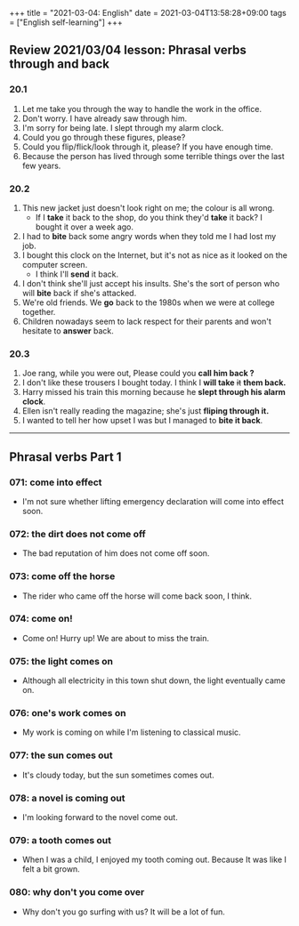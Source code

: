 +++
title =  "2021-03-04: English"
date = 2021-03-04T13:58:28+09:00
tags = ["English self-learning"]
+++

## Review 2021/03/04 lesson: Phrasal verbs through and back

### 20.1
1. Let me take you through the way to handle the work in the office.
2. Don't worry. I have already saw through him.
3. I'm sorry for being late. I slept through my alarm clock.
4. Could you go through these figures, please?
5. Could you flip/flick/look through it, please? If you have enough time.
6. Because the person has lived through some terrible things over the last few years. 

### 20.2
1. This new jacket just doesn't look right on me; the colour is all wrong.
    - If I **take** it back to the shop, do you think they'd **take** it back? I bought it over a week ago.
2. I had to **bite** back some angry words when they told me I had lost my job.
3. I bought this clock on the Internet, but it's not as nice as it looked on the computer screen.
    - I think I'll **send** it back.
4. I don't think she'll just accept his insults. She's the sort of person who will **bite** back if she's attacked.
5. We're old friends. We **go** back to the 1980s when we were at college together.
6. Children nowadays seem to lack respect for their parents and won't hesitate to **answer** back.

### 20.3

1. Joe rang, while you were out, Please could you **call him back ?**
2. I don't like these trousers I bought today. I think I **will take** ~~it~~ **them back.**
3. Harry missed his train this morning because he **slept through his alarm clock**.
4. Ellen isn't really reading the magazine; she's just **fliping through it.**
5. I wanted to tell her how upset I was but I managed to **bite it back**.

- - -

## Phrasal verbs Part 1

### 071: **come into** effect

* I'm not sure whether lifting emergency declaration will come into effect soon.  

### 072: the dirt does not **come off**

* The bad reputation of him does not come off soon.

### 073: **come off** the horse

* The rider who came off the horse will come back soon, I think.

### 074: **come on**!

* Come on! Hurry up! We are about to miss the train.

### 075: the light **comes on**

* Although all electricity in this town shut down, the light eventually came on.

### 076: one's work **comes on**

* My work is coming on while I'm listening to classical music.

### 077: the sun **comes out**

* It's cloudy today, but the sun sometimes comes out.

### 078: a novel is **coming out**

* I'm looking forward to the novel come out.

### 079: a tooth **comes out**

* When I was a child, I enjoyed my tooth coming out.
    Because It was like I felt a bit grown.

### 080: why don't you **come over**

* Why don't you go surfing with us? It will be a lot of fun.


